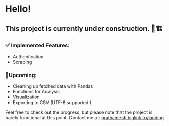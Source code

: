 # Hello!
## This project is currently under construction. 🚧🏗
### ✅ Implemented Features:
- Authentication
- Scraping

### 📆Upcoming:
- Cleaning up fetched data with Pandas
- Functions for Analysis
- Visualization
- Exporting to CSV (UTF-8 supported!)

Feel free to check out the progress, but please note that the project is barely functional at this point.
Contact me at: [prathamesh.biglink.to/landing](https://prathamesh.biglink.to/landing)
